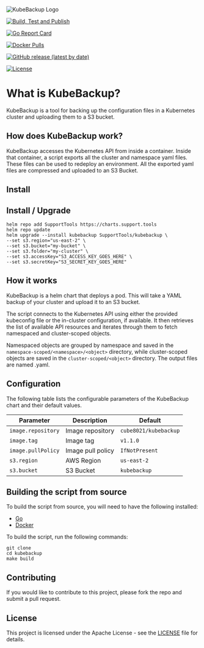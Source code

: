 ![KubeBackup Logo](https://github.com/mattmattox/kubebackup/raw/master/assets/kubebackup-logo.png)

[![Build, Test and Publish](https://github.com/mattmattox/kubebackup/actions/workflows/build-and-publish.yml/badge.svg)](https://github.com/mattmattox/kubebackup/actions/workflows/build-and-publish.yml)

[![Go Report Card](https://goreportcard.com/badge/github.com/mattmattox/kubebackup)](https://goreportcard.com/report/github.com/mattmattox/kubebackup)

[![Docker Pulls](https://img.shields.io/docker/pulls/cube8021/kubebackup.svg)](https://hub.docker.com/r/cube8021/kubebackup)

[![GitHub release (latest by date)](https://img.shields.io/github/v/release/mattmattox/kubebackup)](https://github.com/mattmattox/kubebackup/releases)

[![License](https://img.shields.io/github/license/mattmattox/kubebackup)](https://github.com/mattmattox/kubebackup/blob/master/LICENSE)

# What is KubeBackup?

KubeBackup is a tool for backing up the configuration files in a Kubernetes cluster and uploading them to a S3 bucket.

## How does KubeBackup work?

KubeBackup accesses the Kubernetes API from inside a container. Inside that container, a script exports all the cluster and namespace yaml files. These files can be used to redeploy an environment. All the exported yaml files are compressed and uploaded to an S3 Bucket.

## Install

## Install / Upgrade
```
helm repo add SupportTools https://charts.support.tools
helm repo update
helm upgrade --install kubebackup SupportTools/kubebackup \
--set s3.region="us-east-2" \
--set s3.bucket="my-bucket" \
--set s3.folder="my-cluster" \
--set s3.accessKey="S3_ACCESS_KEY_GOES_HERE" \
--set s3.secretKey="S3_SECRET_KEY_GOES_HERE"
```


## How it works
KubeBackup is a helm chart that deploys a pod. This will take a YAML backup of your cluster and upload it to an S3 bucket.

The script connects to the Kubernetes API using either the provided kubeconfig file or the in-cluster configuration, if available. It then retrieves the list of available API resources and iterates through them to fetch namespaced and cluster-scoped objects.

Namespaced objects are grouped by namespace and saved in the `namespace-scoped/<namespace>/<object>` directory, while cluster-scoped objects are saved in the `cluster-scoped/<object>` directory. The output files are named <object-name>.yaml.

## Configuration
The following table lists the configurable parameters of the KubeBackup chart and their default values.

| Parameter | Description | Default |
|-----------|-------------|---------|
| `image.repository` | Image repository | `cube8021/kubebackup` |
| `image.tag` | Image tag | `v1.1.0` |
| `image.pullPolicy` | Image pull policy | `IfNotPresent` |
| `s3.region` | AWS Region | `us-east-2` |
| `s3.bucket` | S3 Bucket | `kubebackup` |

## Building the script from source
To build the script from source, you will need to have the following installed:
* [Go](https://golang.org/dl/)
* [Docker](https://www.docker.com/get-started)

To build the script, run the following commands:
```
git clone
cd kubebackup
make build
```

## Contributing
If you would like to contribute to this project, please fork the repo and submit a pull request.

## License
This project is licensed under the Apache License - see the [LICENSE](LICENSE) file for details.